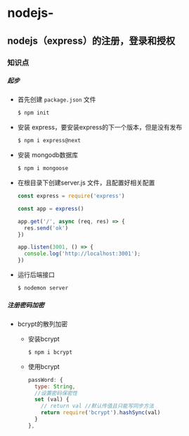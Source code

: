 # nodejs-
##  nodejs（express）的注册，登录和授权

### 知识点

##### 起步

- 首先创建 `package.json` 文件

  ```sh
  $ npm init
  ```

- 安装 express，要安装express的下一个版本，但是没有发布

  ```sh
  $ npm i express@next
  ```

- 安装 mongodb数据库

  ```sh
  $ npm i mongoose
  ```

- 在根目录下创建server.js 文件，且配置好相关配置

  ```js
  const express = require('express')
  
  const app = express()
  
  app.get('/', async (req, res) => {
    res.send('ok')
  })
  
  app.listen(3001, () => {
    console.log('http://localhost:3001');
  })
  ```

- 运行后端接口

  ```sh
  $ nodemon server
  ```

##### 注册密码加密

- bcrypt的散列加密

  - 安装bcrypt

    ```sh
    $ npm i bcrypt
    ```

  - 使用bcrypt

    ```js
    passWord: {
      type: String,
      //设置密码保密性
      set (val) {
        // return val //默认传值且只能写同步方法
        return require('bcrypt').hashSync(val)
      }
    },
    ```

    

